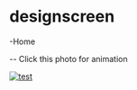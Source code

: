 # designscreen

-Home 


-- Click this photo for animation

<a href="https://ibb.co/qn1rtGq"><img src="https://i.ibb.co/Sxv3hTY/test.gif" alt="test" border="0"></a>
